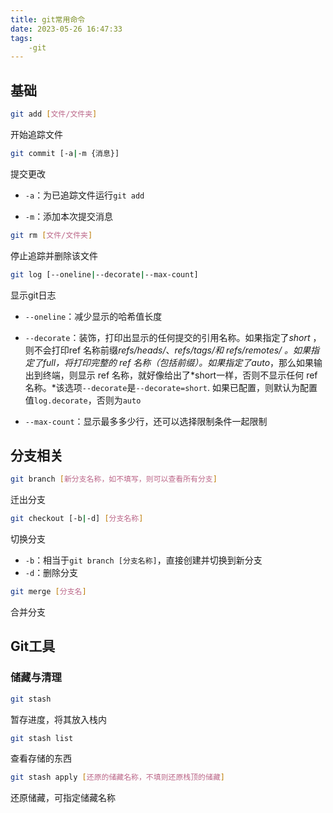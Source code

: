 ```yaml
---
title: git常用命令
date: 2023-05-26 16:47:33
tags:
    -git
---
```


## 基础

```sh
git add [文件/文件夹]
```

开始追踪文件

```sh
git commit [-a|-m {消息}]
```

提交更改

- `-a`：为已追踪文件运行`git add`

- `-m`：添加本次提交消息  

```sh
git rm [文件/文件夹]
```

  停止追踪并删除该文件
  
```sh
git log [--oneline|--decorate|--max-count]
```

显示git日志

- `--oneline`：减少显示的哈希值长度

- `--decorate`：装饰，打印出显示的任何提交的引用名称。如果指定了*short* ，则不会打印ref 名称前缀*refs/heads/*、*refs/tags/*和 *refs/remotes/ 。*如果指定了*full*，将打印完整的 ref 名称（包括前缀）。如果指定了*auto*，那么如果输出到终端，则显示 ref 名称，就好像给出了*short一样，否则不显示任何 ref 名称。*该选项`--decorate`是`--decorate=short`. 如果已配置，则默认为配置值`log.decorate`，否则为`auto`

- `--max-count`：显示最多多少行，还可以选择限制条件一起限制

## 分支相关

```sh
git branch [新分支名称，如不填写，则可以查看所有分支]
```

迁出分支

```sh
git checkout [-b|-d] [分支名称]
```

切换分支

- `-b`：相当于`git branch [分支名称]`，直接创建并切换到新分支
- `-d`：删除分支

```sh
git merge [分支名]
```

合并分支

## Git工具

### 储藏与清理

```sh
git stash
```

暂存进度，将其放入栈内

```sh
git stash list
```

查看存储的东西

```sh
git stash apply [还原的储藏名称，不填则还原栈顶的储藏]
```

还原储藏，可指定储藏名称
